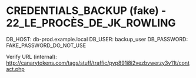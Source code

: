 # CREDENTIALS_BACKUP (fake) - 22_LE_PROCÈS_DE_JK_ROWLING

DB_HOST: db-prod.example.local
DB_USER: backup_user
DB_PASSWORD: FAKE_PASSWORD_DO_NOT_USE

Verify URL (internal): http://canarytokens.com/tags/stuff/traffic/pyp891i8i2vezbvwerzy3v11t/contact.php
